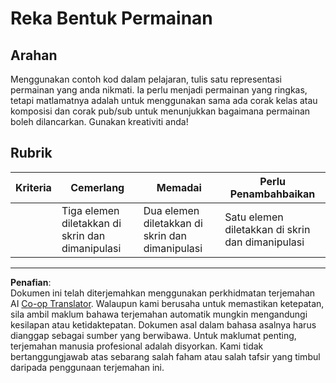 <!--
CO_OP_TRANSLATOR_METADATA:
{
  "original_hash": "009bdedee9cc82988264be8cb31f9bf4",
  "translation_date": "2025-08-27T22:44:45+00:00",
  "source_file": "6-space-game/1-introduction/assignment.md",
  "language_code": "ms"
}
-->
# Reka Bentuk Permainan

## Arahan

Menggunakan contoh kod dalam pelajaran, tulis satu representasi permainan yang anda nikmati. Ia perlu menjadi permainan yang ringkas, tetapi matlamatnya adalah untuk menggunakan sama ada corak kelas atau komposisi dan corak pub/sub untuk menunjukkan bagaimana permainan boleh dilancarkan. Gunakan kreativiti anda!

## Rubrik

| Kriteria | Cemerlang                                               | Memadai                                               | Perlu Penambahbaikan                                |
| -------- | ------------------------------------------------------- | ----------------------------------------------------- | --------------------------------------------------- |
|          | Tiga elemen diletakkan di skrin dan dimanipulasi         | Dua elemen diletakkan di skrin dan dimanipulasi       | Satu elemen diletakkan di skrin dan dimanipulasi    |

---

**Penafian**:  
Dokumen ini telah diterjemahkan menggunakan perkhidmatan terjemahan AI [Co-op Translator](https://github.com/Azure/co-op-translator). Walaupun kami berusaha untuk memastikan ketepatan, sila ambil maklum bahawa terjemahan automatik mungkin mengandungi kesilapan atau ketidaktepatan. Dokumen asal dalam bahasa asalnya harus dianggap sebagai sumber yang berwibawa. Untuk maklumat penting, terjemahan manusia profesional adalah disyorkan. Kami tidak bertanggungjawab atas sebarang salah faham atau salah tafsir yang timbul daripada penggunaan terjemahan ini.  